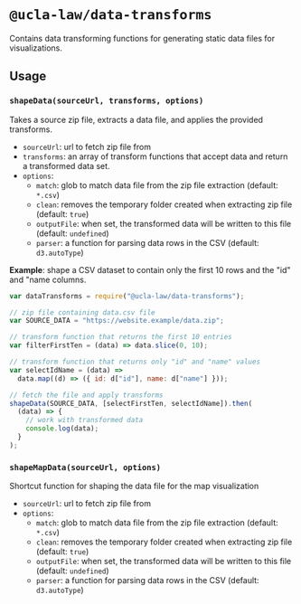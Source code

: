 # `@ucla-law/data-transforms`

Contains data transforming functions for generating static data files for visualizations.

## Usage

### `shapeData(sourceUrl, transforms, options)`

Takes a source zip file, extracts a data file, and applies the provided transforms.

- `sourceUrl`: url to fetch zip file from
- `transforms`: an array of transform functions that accept data and return a transformed data set.
- `options`:
  - `match`: glob to match data file from the zip file extraction (default: `*.csv`)
  - `clean`: removes the temporary folder created when extracting zip file (default: `true`)
  - `outputFile`: when set, the transformed data will be written to this file (default: `undefined`)
  - `parser`: a function for parsing data rows in the CSV (default: `d3.autoType`)

**Example**: shape a CSV dataset to contain only the first 10 rows and the "id" and "name columns.

```js
var dataTransforms = require("@ucla-law/data-transforms");

// zip file containing data.csv file
var SOURCE_DATA = "https://website.example/data.zip";

// transform function that returns the first 10 entries
var filterFirstTen = (data) => data.slice(0, 10);

// transform function that returns only "id" and "name" values
var selectIdName = (data) =>
  data.map((d) => ({ id: d["id"], name: d["name"] }));

// fetch the file and apply transforms
shapeData(SOURCE_DATA, [selectFirstTen, selectIdName]).then(
  (data) => {
    // work with transformed data
    console.log(data);
  }
);
```

### `shapeMapData(sourceUrl, options)`

Shortcut function for shaping the data file for the map visualization

- `sourceUrl`: url to fetch zip file from
- `options`:
  - `match`: glob to match data file from the zip file extraction (default: `*.csv`)
  - `clean`: removes the temporary folder created when extracting zip file (default: `true`)
  - `outputFile`: when set, the transformed data will be written to this file (default: `undefined`)
  - `parser`: a function for parsing data rows in the CSV (default: `d3.autoType`)
